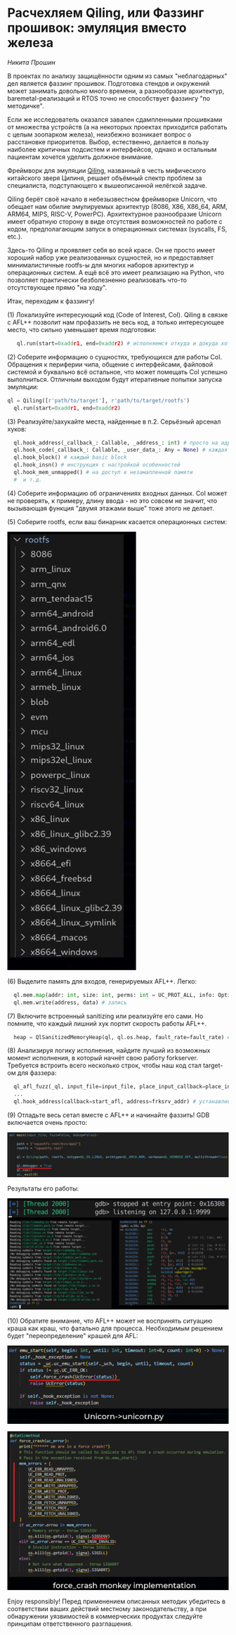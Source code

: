 #  Расчехляем Qiling, или Фаззинг прошивок: эмуляция вместо железа
*Никита Прошин*


В проектах по анализу защищённости одним из самых "неблагодарных" дел является фаззинг прошивок. Подготовка стендов и окружений может занимать довольно много времени, а разнообразие архитектур, baremetal-реализаций и RTOS точно не способствует фаззингу "по методичке".

Если же исследователь оказался завален сдампленными прошивками от множества устройств (а на некоторых проектах приходится работать с целым зоопарком железа), неизбежно возникает вопрос о расстановке приоритетов. Выбор, естественно, делается в пользу наиболее критичных подсистем и интерфейсов, однако и остальным пациентам хочется уделить должное внимание.
 
Фреймворк для эмуляции [Qiling](https://github.com/qilingframework/qiling), названный в честь мифического китайского зверя Цилиня, решает объёмный спектр проблем за специалиста, подступающего к вышеописанной нелёгкой задаче. 

Qiling берёт своё начало в небезызвестном фреймворке Unicorn, что обещает нам обилие эмулируемых архитектур (8086, X86, X86_64, ARM, ARM64, MIPS, RISC-V, PowerPC). Архитектурное разнообразие Unicorn имеет обратную сторону в виде отсутствия возможностей по работе с кодом, предполагающим запуск в операционных системах (syscalls, FS, etc.). 

Здесь-то Qiling и проявляет себя во всей красе. Он не просто имеет хороший набор уже реализованных сущностей, но и предоставляет минималистичные rootfs-ы для многих наборов архитектур и операционных систем. А ещё всё это имеет реализацию на Python, что позволяет практически безболезненно реализовать что-то отсутствующее прямо "на ходу". 

Итак, переходим к фаззингу!

(1)  Локализуйте интересующий код (Code of Interest, CoI). Qiling в связке с AFL++ позволит нам профаззить не весь код, а только интересующее место, что сильно уменьшает время подготовки:

```python
   ql.run(start=0xaddr1, end=0xaddr2) # исполняемся откуда и докуда хотим
```

(2) Соберите информацию о сущностях, требующихся для работы CoI. Обращения к периферии чипа, общение с интерфейсами, файловой системой и буквально всё остальное, что может помещать CoI успешно выполниться. Отличным выходом будут итеративные попытки запуска эмуляции: 

```python 
ql = Qiling([r'path/to/target'], r'path/to/target/rootfs')
  ql.run(start=0xaddr1, end=0xaddr2)
```

(3) Реализуйте/захукайте места, найденные в п.2. Серьёзный арсенал хуков:

```python
  ql.hook_address(_callback_: Callable, _address_: int) # просто на адресе
  ql.hook_code(_callback_: Callable, _user_data_: Any = None) # каждая инструкция
  ql.hook_block() # каждый basic block
  ql.hook_insn() # инструкция с настройкой особенностей
  ql.hook_mem_unmapped() # на доступ к незамапленной памяти
  #  и т.д.
```

(4) Соберите информацию об ограничениях входных данных. CoI может не проверять, к примеру, длину ввода - но это совсем не значит, что вызывающая функция "двумя этажами выше" тоже этого не делает.

(5) Соберите rootfs, если ваш бинарник касается операционных систем: 

![Available rootfs](rootfs.jpg)   

(6) Выделите память для входов, генерируемых AFL++. Легко:
    
```python
  ql.mem.map(addr: int, size: int, perms: int = UC_PROT_ALL, info: Optional[str] = None) -> None # выделение памяти
  ql.mem.write(address, data) # запись
```    

(7) Включите встроенный sanitizing или реализуйте его сами. Но помните, что каждый лишний хук портит скорость работы AFL++.    
   
```python
  heap = QlSanitizedMemoryHeap(ql, ql.os.heap, fault_rate=fault_rate) # для некоторых OS доступен, к примеру, такой вариант
```    

(8) Анализируя логику исполнения, найдите лучший из возможных момент исполнения, в который начнёт свою работу forkserver. Требуется встроить всего несколько строк, чтобы наш код стал target-ом для фаззера:

```python
  ql_afl_fuzz(_ql, input_file=input_file, place_input_callback=place_input_callback, exits=[ql.os.exit_point]) # внутри коллбека start_afl() 
  ...
  ql.hook_address(callback=start_afl, address=frksrv_addr) # устанавливаем хук в выбранный адрес для forkserver-а 
```    

(9) Отладьте весь сетап вместе с AFL++ и начинайте фаззить! 
GDB включается очень просто: 

![Checking with GDB](gdb1.png)

Результаты его работы:
  
![GDB Results](gdb2.png)  
  
(10) Обратите внимание, что AFL++ может не воспринять ситуацию краша как краш, что фатально для процесса. Необходимым решением будет "переопределение" крашей для AFL: 

![force crash patching](crash1.png)
  
![force crash patching](crash2.png)

Enjoy responsibly! Перед применением описанных методик убедитесь в соответствии ваших действий местному законодательству, а при обнаружении уязвимостей в коммерческих продуктах следуйте принципам ответственного разглашения.

